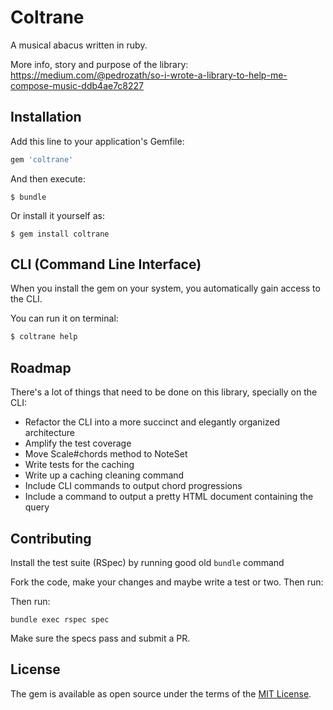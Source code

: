 # Coltrane

A musical abacus written in ruby.

More info, story and purpose of the library:
https://medium.com/@pedrozath/so-i-wrote-a-library-to-help-me-compose-music-ddb4ae7c8227

## Installation

Add this line to your application's Gemfile:

```ruby
gem 'coltrane'
```

And then execute:

    $ bundle

Or install it yourself as:

    $ gem install coltrane

## CLI (Command Line Interface)

When you install the gem on your system, you automatically gain access to the
CLI.

You can run it on terminal:

```bash
$ coltrane help
```

## Roadmap

There's a lot of things that need to be done on this library, specially on the CLI:

+ Refactor the CLI into a more succinct and elegantly organized architecture
+ Amplify the test coverage
+ Move Scale#chords method to NoteSet
+ Write tests for the caching
+ Write up a caching cleaning command
+ Include CLI commands to output chord progressions
+ Include a command to output a pretty HTML document containing the query

## Contributing

Install the test suite (RSpec) by running good old `bundle` command

Fork the code, make your changes and maybe write a test or two. Then run:

Then run:
```
bundle exec rspec spec
```

Make sure the specs pass and submit a PR.

## License

The gem is available as open source under the terms of the [MIT License](http://opensource.org/licenses/MIT).

